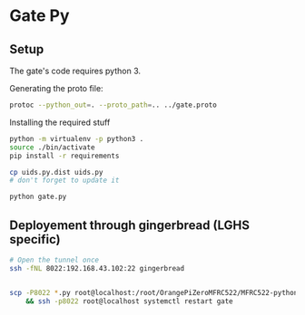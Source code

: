 # Gate Py

## Setup

The gate's code requires python 3.

Generating the proto file:
```bash
protoc --python_out=. --proto_path=.. ../gate.proto
```


Installing the required stuff
```bash
python -m virtualenv -p python3 .
source ./bin/activate
pip install -r requirements

cp uids.py.dist uids.py
# don't forget to update it

python gate.py
```


## Deployement through gingerbread (LGHS specific)

```bash
# Open the tunnel once
ssh -fNL 8022:192.168.43.102:22 gingerbread


scp -P8022 *.py root@localhost:/root/OrangePiZeroMFRC522/MFRC522-python/ \
    && ssh -p8022 root@localhost systemctl restart gate
```
